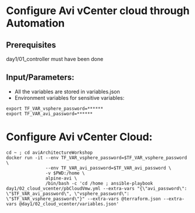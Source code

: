 # Configure Avi vCenter cloud through Automation

## Prerequisites

day1/01_controller must have been done

## Input/Parameters:
- All the variables are stored in variables.json
- Environment variables for sensitive variables:
```
export TF_VAR_vsphere_password=******
export TF_VAR_avi_password=******
```


# Configure Avi vCenter Cloud:
```
cd ~ ; cd aviArchitectureWorkshop
docker run -it --env TF_VAR_vsphere_password=$TF_VAR_vsphere_password \
               --env TF_VAR_avi_password=$TF_VAR_avi_password \
               -v $PWD:/home \
               alpine-avi \
               /bin/bash -c 'cd /home ; ansible-playbook day1/02_cloud_vcenter/pbCloudVmw.yml --extra-vars "{\"avi_password\": \"$TF_VAR_avi_password\", \"vsphere_password\": \"$TF_VAR_vsphere_password\"}" --extra-vars @terraform.json --extra-vars @day1/02_cloud_vcenter/variables.json'
```